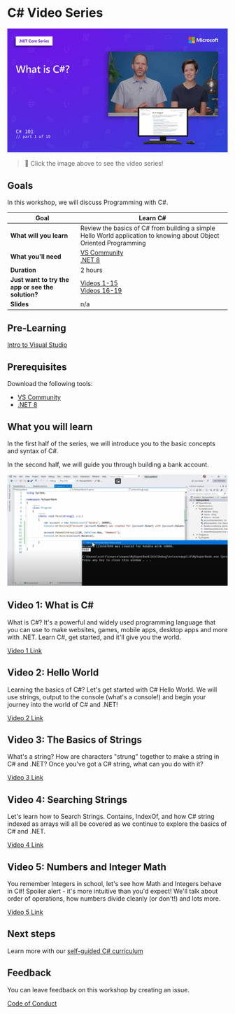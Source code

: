 # C# Video Series

[<img src="images/csharp-video-thumbnail.jpg" alt="drawing" width="700"/>](https://learn.microsoft.com/shows/CSharp-101/ "C# for Beginners")
> 🎥 Click the image above to see the video series!

## Goals

In this workshop, we will discuss Programming with C#.

| **Goal**              | Learn C#                                    |
| ----------------------------- | --------------------------------------------------------------------- |
| **What will you learn**       | Review the basics of C# from building a simple Hello World application to knowing about Object Oriented Programming                                        |
| **What you'll need**          | [VS Community](https://visualstudio.microsoft.com/vs/community/) <br />[.NET 8](https://dotnet.microsoft.com/download) |
| **Duration**                  | 2 hours                                                                |
| **Just want to try the app or see the solution?** |           [Videos 1-15](https://aka.ms/csharp101notebooks) <br />[Videos 16-19](https://learn.microsoft.com/en-us/dotnet/csharp/fundamentals/tutorials/classes)               |
| **Slides** | n/a |

## Pre-Learning

[Intro to Visual Studio](https://learn.microsoft.com/training/modules/visual-studio-intro/)

## Prerequisites

Download the following tools:
* [VS Community](https://visualstudio.microsoft.com/vs/community/)
* [.NET 8](https://dotnet.microsoft.com/download)

## What you will learn

In the first half of the series, we will introduce you to the basic concepts and syntax of C#.

In the second half, we will guide you through building a bank account.

![image of completed project](images/completed-project.png)

## Video 1: What is C#

What is C#? It's a powerful and widely used programming language that you can use to make websites, games, mobile apps, desktop apps and more with .NET. Learn C#, get started, and it'll give you the world.

[Video 1 Link](https://learn.microsoft.com/shows/csharp-101/what-is-c)

## Video 2: Hello World

Learning the basics of C#? Let's get started with C# Hello World. We will use strings, output to the console (what's a console!) and begin your journey into the world of C# and .NET!

[Video 2 Link](https://learn.microsoft.com/shows/csharp-101/csharp-hello-world)

## Video 3: The Basics of Strings

What's a string? How are characters "strung" together to make a string in C# and .NET? Once you've got a  C# string, what can you do with it?

[Video 3 Link](https://learn.microsoft.com/shows/csharp-101/csharp-the-basics-of-strings)

## Video 4: Searching Strings

Let's learn how to Search Strings. Contains, IndexOf, and how C# string indexed as arrays will all be covered as we continue to explore the basics of C# and .NET.

[Video 4 Link](https://learn.microsoft.com/shows/csharp-101/csharp-searching-strings)

## Video 5: Numbers and Integer Math

You remember Integers in school, let's see how Math and Integers behave in C#! Spoiler alert - it's more intuitive than you'd expect! We'll talk about order of operations, how numbers divide cleanly (or don't!) and lots more.

[Video 5 Link](https://learn.microsoft.com/en-us/shows/csharp-101/csharp-numbers-and-integer-math)

## Next steps

Learn more with our [self-guided C# curriculum](https://aka.ms/selfguidedcsharp)

## Feedback

You can leave feedback on this workshop by creating an issue.

[Code of Conduct](../CODE_OF_CONDUCT.md)
